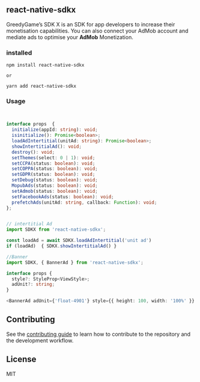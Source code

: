 ## react-native-sdkx

GreedyGame’s SDK X is an SDK for app developers to increase their monetisation capabilities. You can also connect your AdMob account and mediate ads to optimise your **AdMob** Monetization.

### installed
```shell script
npm install react-native-sdkx

or

yarn add react-native-sdkx
```


### Usage

```typescript


interface props  {
  initialize(appId: string): void;
  isinitialize(): Promise<boolean>;
  loadAdIntertitial(unitAd: string): Promise<boolean>;
  showIntertitialAd(): void;
  destroy(): void;
  setThemes(select: 0 | 1): void;
  setCCPA(status: boolean): void;
  setCOPPA(status: boolean): void;
  setGDPR(status: boolean): void;
  setDebug(status: boolean): void;
  MopubAds(status: boolean): void;
  setAdmob(status: boolean): void;
  setFacebookAds(status: boolean): void;
  prefetchAds(unitAd: string, callback: Function): void;
};
```

```typescript

// intertitial Ad
import SDKX from 'react-native-sdkx';

const loadAd = await SDKX.loadAdIntertitial('unit ad')
if (loadAd)  { SDKX.showIntertitialAd() }

```

```typescript jsx
//Banner
import SDKX, { BannerAd } from 'react-native-sdkx';

interface props {
  style?: StyleProp<ViewStyle>;
  adUnit?: string;
}

<BannerAd adUnit={'float-4901'} style={{ height: 100, width: '100%' }} />

```

## Contributing

See the [contributing guide](CONTRIBUTING.md) to learn how to contribute to the repository and the development workflow.

## License

MIT
